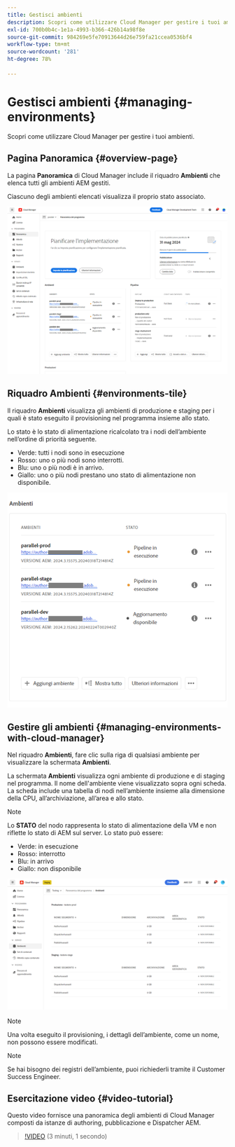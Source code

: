 ```yaml
---
title: Gestisci ambienti
description: Scopri come utilizzare Cloud Manager per gestire i tuoi ambienti.
exl-id: 700b0b4c-1e1a-4993-b366-426b14a98f8e
source-git-commit: 984269e5fe70913644d26e759fa21ccea0536bf4
workflow-type: tm+mt
source-wordcount: '281'
ht-degree: 78%

---
```



# Gestisci ambienti {#managing-environments}

Scopri come utilizzare Cloud Manager per gestire i tuoi ambienti.

## Pagina Panoramica {#overview-page}

La pagina **Panoramica** di Cloud Manager include il riquadro **Ambienti** che elenca tutti gli ambienti AEM gestiti.

Ciascuno degli ambienti elencati visualizza il proprio stato associato.

![Pagina Panoramica](/help/assets/Manage-Environ-Overview.png)

## Riquadro Ambienti {#environments-tile}

Il riquadro **Ambienti** visualizza gli ambienti di produzione e staging per i quali è stato eseguito il provisioning nel programma insieme allo stato.

Lo stato è lo stato di alimentazione ricalcolato tra i nodi dell’ambiente nell’ordine di priorità seguente.

* Verde: tutti i nodi sono in esecuzione
* Rosso: uno o più nodi sono interrotti.
* Blu: uno o più nodi è in arrivo.
* Giallo: uno o più nodi prestano uno stato di alimentazione non disponibile.

![Riquadro Ambienti](/help/assets/Environments-card-new.png)

## Gestire gli ambienti {#managing-environments-with-cloud-manager}

Nel riquadro **Ambienti**, fare clic sulla riga di qualsiasi ambiente per visualizzare la schermata **Ambienti**.

La schermata **Ambienti** visualizza ogni ambiente di produzione e di staging nel programma. Il nome dell&#39;ambiente viene visualizzato sopra ogni scheda. La scheda include una tabella di nodi nell’ambiente insieme alla dimensione della CPU, all’archiviazione, all’area e allo stato.

>[!NOTE]
>
>Lo **STATO** del nodo rappresenta lo stato di alimentazione della VM e non riflette lo stato di AEM sul server. Lo stato può essere:

* Verde: in esecuzione
* Rosso: interrotto
* Blu: in arrivo
* Giallo: non disponibile

![Scheda Ambienti](/help/assets/Environments-tab.png)

>[!NOTE]
>
>Una volta eseguito il provisioning, i dettagli dell’ambiente, come un nome, non possono essere modificati.

>[!NOTE]
>
>Se hai bisogno dei registri dell’ambiente, puoi richiederli tramite il Customer Success Engineer.

## Esercitazione video {#video-tutorial}

Questo video fornisce una panoramica degli ambienti di Cloud Manager composti da istanze di authoring, pubblicazione e Dispatcher AEM.

>[!VIDEO](https://video.tv.adobe.com/v/26318/) (3 minuti, 1 secondo)
